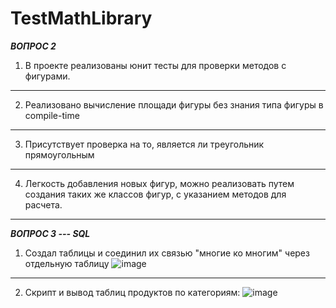 # TestMathLibrary
***ВОПРОС 2***
1. В проекте реализованы юнит тесты для проверки методов с фигурами.
-----
2. Реализовано вычисление площади фигуры без знания типа фигуры в compile-time
-----
3. Присутствует проверка на то, является ли треугольник прямоугольным 
-----
4. Легкость добавления новых фигур, можно реализовать путем создания таких же классов фигур, с указанием методов для расчета.
-----------------------------------------------------------------------------------------------------------------------------
***ВОПРОС 3 --- SQL***
1. Создал таблицы и соединил их связью "многие ко многим" через отдельную таблицу 
![image](https://user-images.githubusercontent.com/123409951/233710332-44e1d90a-1a06-411c-a14c-f597de29129d.png)
-----------------------------------------------------------------------------------------------------------------------------
2. Скрипт и вывод таблиц продуктов по категориям:
![image](https://user-images.githubusercontent.com/123409951/233710445-7e061f39-d86d-4d07-98c7-9b6a76541436.png)

